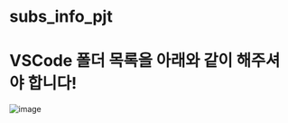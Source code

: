 # subs_info_pjt 
# VSCode 폴더 목록을 아래와 같이 해주셔야 합니다!
![image](https://user-images.githubusercontent.com/109124273/223002660-24acfb58-db1f-40c8-8952-a1c0f7188868.png)
